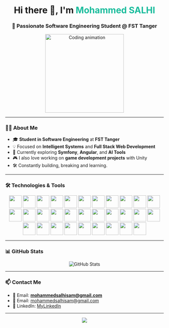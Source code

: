 <!-- Profile README -->

<h1 align="center">Hi there 👋, I'm <span style="color:#1abc9c">Mohammed SALHI</span></h1>
<h3 align="center">🚀 Passionate Software Engineering Student @ FST Tanger</h3>

<p align="center">
  <img src="https://media0.giphy.com/media/v1.Y2lkPTc5MGI3NjExemtwNHpoeWhkeXVqczQwenpxdWRmZjk4Z25rcmM5aHZ0MHh4c3BudSZlcD12MV9pbnRlcm5hbF9naWZfYnlfaWQmY3Q9Zw/o0vwzuFwCGAFO/giphy.gif" width="250" alt="Coding animation" />
</p>

---

### 👨‍💻 About Me

- 🎓 **Student in Software Engineering** at **FST Tanger**
- 💡 Focused on **Intelligent Systems** and **Full Stack Web Development**
- 🧠 Currently exploring **Symfony**, **Angular**, and **AI Tools**
- 🎮 I also love working on **game development projects** with Unity
- 🛠️ Constantly building, breaking and learning.

---

### 🛠️ Technologies & Tools

<div align="center">
  <!-- Row 1 -->
  <img src="https://cdn.jsdelivr.net/gh/devicons/devicon/icons/firebase/firebase-plain-wordmark.svg" height="40" />
  <img src="https://cdn.jsdelivr.net/gh/devicons/devicon/icons/angularjs/angularjs-original.svg" height="40" />
  <img src="https://cdn.jsdelivr.net/gh/devicons/devicon/icons/apache/apache-original.svg" height="40" />
  <img src="https://cdn.jsdelivr.net/gh/devicons/devicon/icons/c/c-original.svg" height="40" />
  <img src="https://cdn.jsdelivr.net/gh/devicons/devicon/icons/composer/composer-original.svg" height="40" />
  <img src="https://cdn.jsdelivr.net/gh/devicons/devicon/icons/cplusplus/cplusplus-original.svg" height="40" />
  <img src="https://cdn.jsdelivr.net/gh/devicons/devicon/icons/css3/css3-original.svg" height="40" />
  <img src="https://cdn.jsdelivr.net/gh/devicons/devicon/icons/express/express-original.svg" height="40" />
  <img src="https://cdn.jsdelivr.net/gh/devicons/devicon/icons/figma/figma-original.svg" height="40" />
  <img src="https://cdn.jsdelivr.net/gh/devicons/devicon/icons/github/github-original.svg" height="40" />
  <img src="https://cdn.jsdelivr.net/gh/devicons/devicon/icons/git/git-original.svg" height="40" />
  <img src="https://cdn.jsdelivr.net/gh/devicons/devicon/icons/html5/html5-original.svg" height="40" />
  <img src="https://cdn.jsdelivr.net/gh/devicons/devicon/icons/intellij/intellij-original.svg" height="40" />
  <img src="https://cdn.jsdelivr.net/gh/devicons/devicon/icons/javascript/javascript-original.svg" height="40" />
  <img src="https://cdn.jsdelivr.net/gh/devicons/devicon/icons/java/java-original.svg" height="40" />
  <img src="https://cdn.jsdelivr.net/gh/devicons/devicon/icons/laravel/laravel-original.svg" height="40" />
  <img src="https://cdn.jsdelivr.net/gh/devicons/devicon/icons/linux/linux-original.svg" height="40" />
  <img src="https://cdn.jsdelivr.net/gh/devicons/devicon/icons/mysql/mysql-original.svg" height="40" />
  <img src="https://cdn.jsdelivr.net/gh/devicons/devicon/icons/mongodb/mongodb-original.svg" height="40" />
  <img src="https://cdn.jsdelivr.net/gh/devicons/devicon/icons/nodejs/nodejs-original.svg" height="40" />
  <img src="https://cdn.jsdelivr.net/gh/devicons/devicon/icons/npm/npm-original-wordmark.svg" height="40" />
  <img src="https://cdn.jsdelivr.net/gh/devicons/devicon/icons/php/php-original.svg" height="40" />
  <img src="https://cdn.jsdelivr.net/gh/devicons/devicon/icons/postgresql/postgresql-original.svg" height="40" />
  <img src="https://cdn.jsdelivr.net/gh/devicons/devicon/icons/python/python-original.svg" height="40" />
  <img src="https://cdn.jsdelivr.net/gh/devicons/devicon/icons/react/react-original.svg" height="40" />
  <img src="https://cdn.jsdelivr.net/gh/devicons/devicon/icons/redis/redis-original.svg" height="40" />
  <img src="https://cdn.jsdelivr.net/gh/devicons/devicon/icons/redux/redux-original.svg" height="40" />
  <img src="https://cdn.jsdelivr.net/gh/devicons/devicon/icons/symfony/symfony-original.svg" height="40" />
  <img src="https://cdn.jsdelivr.net/gh/devicons/devicon/icons/tailwindcss/tailwindcss-original-wordmark.svg" height="40" />
  <img src="https://cdn.jsdelivr.net/gh/devicons/devicon/icons/typescript/typescript-original.svg" height="40" />
  <img src="https://cdn.jsdelivr.net/gh/devicons/devicon/icons/vscode/vscode-original.svg" height="40" />
</div>

---

### 📊 GitHub Stats

<p align="center">
  <img src="https://github-readme-stats.vercel.app/api?username=SALHI-1&show_icons=true&theme=radical" alt="GitHub Stats" />
</p>

---

### 📫 Contact Me

- 💌 Email: **mohammedsalhisam@gmail.com**
- 💌 Email: [mohammedsalhisam@gmail.com](mailto:mohammedsalhisam@gmail.com?subject=Collaboration%20with%20Mohammed%20SALHI%20via%20GitHub)
- 🔗 LinkedIn: [MyLinkedIn](https://www.linkedin.com/in/mohammed-salhi-959853330?utm_source=share&utm_campaign=share_via&utm_content=profile&utm_medium=android_app)

---

<p align="center">
<img src="https://readme-typing-svg.herokuapp.com?font=Fira+Code&weight=700&size=24&pause=1000&center=true&vCenter=true&multiline=true&width=700&height=100&lines=Thanks+for+visiting!+👋;Let%27s+build+something+awesome+together!+💻" />
</p>
